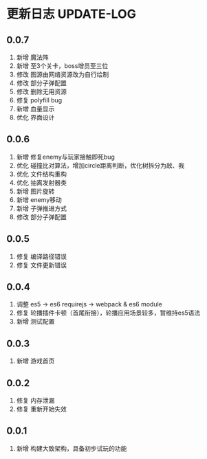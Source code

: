 # 更新日志 UPDATE-LOG

## 0.0.7
1. 新增 魔法阵
4. 新增 至3个关卡，boss增员至三位
2. 修改 图源由网络资源改为自行绘制
3. 修改 部分子弹配置
5. 修改 删除无用资源
4. 修复 polyfill bug
5. 新增 血量显示
6. 优化 界面设计


## 0.0.6
1. 新增 修复enemy与玩家接触即死bug
2. 优化 碰撞比对算法，增加circle距离判断，优化树拆分为敌、我
3. 优化 文件结构重构
4. 优化 抽离发射器类
5. 新增 图片旋转
6. 新增 enemy移动
7. 新增 子弹推进方式
8. 修改 部分子弹配置

## 0.0.5
1. 修复 编译路径错误
2. 修复 文件更新错误

## 0.0.4
1. 调整 es5 -> es6    requirejs -> webpack & es6 module
1. 修复 轮播插件卡顿（首尾衔接），轮播应用场景较多，暂维持es5语法
1. 新增 测试配置

## 0.0.3
1. 新增 游戏首页

## 0.0.2
1. 修复 内存泄漏
2. 修复 重新开始失效

## 0.0.1
1. 新增 构建大致架构，具备初步试玩的功能
